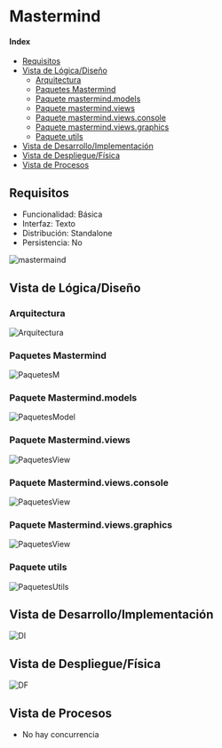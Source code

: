 # Mastermind

#### Index
- [Requisitos](#Requisitos)
- [Vista de Lógica/Diseño](#Vista-de-LógicaDiseño)
  - [Arquitectura](#Arquitectura)
  - [Paquetes Mastermind](#Paquetes-Mastermind)
  - [Paquete mastermind.models](#Paquete-Mastermindmodels)
  - [Paquete mastermind.views](#Paquete-Mastermindviews)
  - [Paquete mastermind.views.console](#Paquete-Mastermindviewsconsole)
  - [Paquete mastermind.views.graphics](#Paquete-Mastermindviewsgraphics)
  - [Paquete utils](#Paquete-utils)
- [Vista de Desarrollo/Implementación](#Vista-de-DesarrolloImplementación)
- [Vista de Despliegue/Física](#Vista-de-DespliegueFísica)
- [Vista de Procesos](#Vista-de-Procesos)

## Requisitos
- Funcionalidad: Básica
- Interfaz: Texto         
- Distribución: Standalone  
- Persistencia: No     

![mastermaind](/Mastermind/Documentation/mastermind.jpeg)

## Vista de Lógica/Diseño

### Arquitectura
![Arquitectura](/Mastermind/Documentation/dv.withFactoryMethod/Arquitectura.PNG)

### Paquetes Mastermind
![PaquetesM](/Mastermind/Documentation/dv.withFactoryMethod/paqueteMastermind.PNG)

### Paquete Mastermind.models
![PaquetesModel](/Mastermind/Documentation/dv.withFactoryMethod/paqueteModel.PNG)

### Paquete Mastermind.views
![PaquetesView](/Mastermind/Documentation/dv.withFactoryMethod/paqueteView.PNG)

### Paquete Mastermind.views.console
![PaquetesView](/Mastermind/Documentation/dv.withFactoryMethod/paqueteViewConsole.PNG)

### Paquete Mastermind.views.graphics
![PaquetesView](/Mastermind/Documentation/dv.withFactoryMethod/paqueteViewGraphics.PNG)

### Paquete utils
![PaquetesUtils](/Mastermind/Documentation/dv.withFactoryMethod/paqueteUtils.PNG)

## Vista de Desarrollo/Implementación
![DI](/Mastermind/Documentation/dv.withFactoryMethod/umlVD.PNG)

## Vista de Despliegue/Física
![DF](/Mastermind/Documentation/dv.withFactoryMethod/umlDF.PNG)

## Vista de Procesos
- No hay concurrencia
